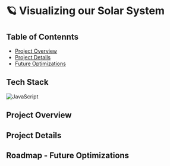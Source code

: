 # :ringed_planet: Visualizing our Solar System 

## Table of Contennts

* [Project Overview](#project-overview)
* [Project Details](#project-details)
* [Future Optimizations](#roadmap---future-optimizations)

## Tech Stack

![JavaScript](https://img.shields.io/badge/JavaScript-%23323330.svg?&style=flat-square&logo=javascript&logoColor=%23F7DF1E)


## Project Overview


## Project Details


## Roadmap - Future Optimizations
